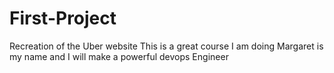 # First-Project
Recreation of the Uber website
This is a great course I am doing
Margaret is my name and I will make a powerful devops Engineer
